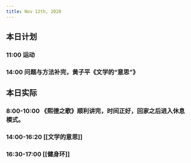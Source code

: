 ```yaml
---
title: Nov 12th, 2020
---
```


## 本日计划
### 11:00 运动
### 14:00 问题与方法补完，黄子平《文学的“意思”》
## 本日实际
### 8:00-10:00 《熙德之歌》顺利讲完，时间正好，回家之后进入休息模式。
### 14:00-16:20 [[文学的意思]]
### 16:30-17:00 [[健身环]]
###
### 
